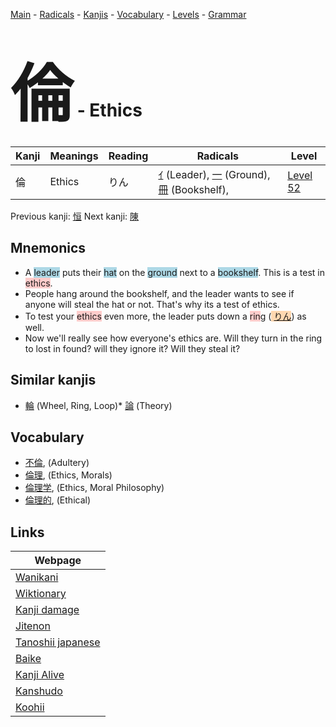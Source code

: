 <style> bigfont {font-size: 100px}</style>
[Main](../index.md) -
[Radicals](../radicals.md) -
[Kanjis](../kanjis.md) -
[Vocabulary](../vocabulary.md) -
[Levels](../levels.md) -
[Grammar](../grammar.md)
# <bigfont> 倫</bigfont> - Ethics 

| Kanji | Meanings | Reading | Radicals | Level |
| --- | --- | --- | --- | --- |
| 倫 | Ethics | りん | [ｲ](../radicals/ｲ.md) (Leader), [一](../radicals/一.md) (Ground), [冊](../radicals/冊.md) (Bookshelf),  | [Level 52](../levels/wk_level52.md) |

Previous kanji: [恒](恒.md) Next kanji: [陳](陳.md) 

## Mnemonics
 * A <span style="background-color:#ADD8E6"> leader</span> puts their <span style="background-color:#ADD8E6"> hat</span> on the <span style="background-color:#ADD8E6"> ground</span> next to a <span style="background-color:#ADD8E6"> bookshelf</span>. This is a test in <span style="background-color:#ffcccb"> ethics</span>.
* People hang around the bookshelf, and the leader wants to see if anyone will steal the hat or not. That's why its a test of ethics.
* To test your <span style="background-color:#ffcccb"> ethics</span> even more, the leader puts down a <span style="background-color:#ffcccb"> rin</span>g (<span style="background-color:#fed8b1"> [りん](https://jisho.org/search/りん)</span>) as well.
* Now we'll really see how everyone's ethics are. Will they turn in the ring to lost in found? will they ignore it? Will they steal it?


## Similar kanjis
 * [輪](輪.md) (Wheel, Ring, Loop)* [論](論.md) (Theory)


## Vocabulary
 * [不倫](../vocabulary/倫.md), (Adultery)
* [倫理](../vocabulary/倫.md), (Ethics, Morals)
* [倫理学](../vocabulary/倫.md), (Ethics, Moral Philosophy)
* [倫理的](../vocabulary/倫.md), (Ethical)



## Links 

| Webpage |
| --- |
| [Wanikani          ](https://www.wanikani.com/kanji/倫) |
| [Wiktionary        ](https://en.wiktionary.org/wiki/倫) |
| [Kanji damage      ](http://www.kanjidamage.com/kanji/search?utf8=✓&q=倫) |
| [Jitenon           ](https://jitenon.com/kanji/倫) |
| [Tanoshii japanese ](https://www.tanoshiijapanese.com/dictionary/kanji.cfm?k=倫) |
| [Baike             ](https://baike.baidu.com/item/倫) |
| [Kanji Alive       ](https://app.kanjialive.com/倫) |
| [Kanshudo          ](https://www.kanshudo.com/searchmn?q=倫) |
| [Koohii            ](https://kanji.koohii.com/study/kanji/倫) |
